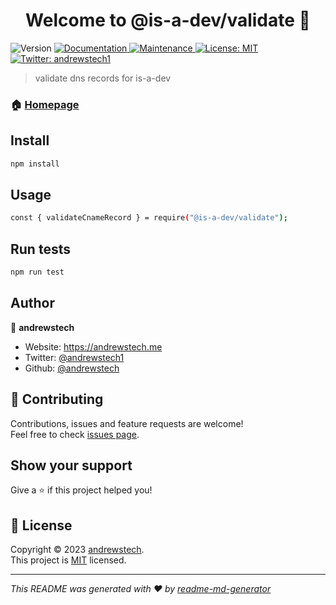 <h1 align="center">Welcome to @is-a-dev/validate 👋</h1>
<p>
  <img alt="Version" src="https://img.shields.io/badge/version-1.0.0-blue.svg?cacheSeconds=2592000" />
  <a href="https://github.com/andrewstech/is-dev-validator#readme" target="_blank">
    <img alt="Documentation" src="https://img.shields.io/badge/documentation-yes-brightgreen.svg" />
  </a>
  <a href="https://github.com/andrewstech/is-dev-validator/graphs/commit-activity" target="_blank">
    <img alt="Maintenance" src="https://img.shields.io/badge/Maintained%3F-yes-green.svg" />
  </a>
  <a href="https://github.com/andrewstech/is-dev-validator/blob/master/LICENSE" target="_blank">
    <img alt="License: MIT" src="https://img.shields.io/github/license/andrewstech/@is-a-dev/validate" />
  </a>
  <a href="https://twitter.com/andrewstech1" target="_blank">
    <img alt="Twitter: andrewstech1" src="https://img.shields.io/twitter/follow/andrewstech1.svg?style=social" />
  </a>
</p>

> validate dns records for is-a-dev

### 🏠 [Homepage](https://github.com/andrewstech/is-dev-validator#readme)

## Install

```sh
npm install
```

## Usage

```sh
const { validateCnameRecord } = require("@is-a-dev/validate");
```

## Run tests

```sh
npm run test
```

## Author

👤 **andrewstech**

* Website: https://andrewstech.me
* Twitter: [@andrewstech1](https://twitter.com/andrewstech1)
* Github: [@andrewstech](https://github.com/andrewstech)

## 🤝 Contributing

Contributions, issues and feature requests are welcome!<br />Feel free to check [issues page](https://github.com/andrewstech/is-dev-validator/issues). 

## Show your support

Give a ⭐️ if this project helped you!

## 📝 License

Copyright © 2023 [andrewstech](https://github.com/andrewstech).<br />
This project is [MIT](https://github.com/andrewstech/is-dev-validator/blob/master/LICENSE) licensed.

***
_This README was generated with ❤️ by [readme-md-generator](https://github.com/kefranabg/readme-md-generator)_
